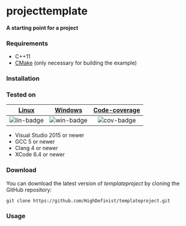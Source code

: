 # projecttemplate
**A starting point for a project**

### Requirements

- C++11
- [CMake](https://cmake.org/) (only necessary for building the example)

### Installation

### Tested on

| [Linux][lin-link] | [Windows][win-link] | [Code-coverage][cov-link] |
| :---------------: | :---------------: | :---------------: |
| ![lin-badge]      | ![win-badge]      | ![cov-badge]      | 

[lin-badge]: https://travis-ci.org/HighDefinist/time.svg?branch=master "Travis build status"
[lin-link]:  https://travis-ci.org/HighDefinist/time "Travis build status"
[win-badge]: https://ci.appveyor.com/api/projects/status/4c3dfs4wua6qplp6/branch/master?svg=true "AppVeyor build status"
[win-link]:  https://ci.appveyor.com/project/HighDefinist/time/branch/master "AppVeyor build status"
[cov-badge]: https://codecov.io/gh/HighDefinist/time/branch/master/graph/badge.svg "Code coverage status"
[cov-link]:  https://codecov.io/gh/HighDefinist/time/branch/master "Code coverage status"

- Visual Studio 2015 or newer
- GCC 5 or newer
- Clang 4 or newer
- XCode 6.4 or newer

### Download 

You can download the latest version of *templateproject* by cloning the GitHub repository:

	git clone https://github.com/HighDefinist/templateproject.git
	
### Usage
